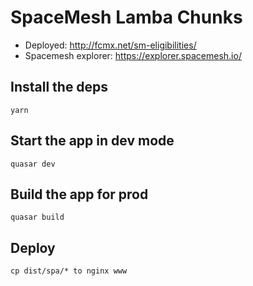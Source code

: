 # SpaceMesh Lamba Chunks

* Deployed: http://fcmx.net/sm-eligibilities/
* Spacemesh explorer: https://explorer.spacemesh.io/

## Install the deps
    yarn

## Start the app in dev mode
    quasar dev

## Build the app for prod
    quasar build

## Deploy
    cp dist/spa/* to nginx www
